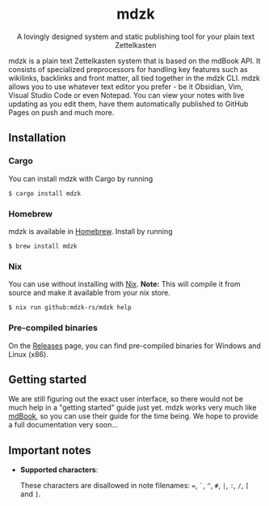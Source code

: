 <h1 align="center">mdzk</h1>

<p align="center">A lovingly designed system and static publishing tool for your plain text Zettelkasten</p>

mdzk is a plain text Zettelkasten system that is based on the mdBook API. It consists of specialized preprocessors for handling key features such as wikilinks, backlinks and front matter, all tied together in the mdzk CLI. mdzk allows you to use whatever text editor you prefer - be it Obsidian, Vim, Visual Studio Code or even Notepad. You can view your notes with live updating as you edit them, have them automatically published to GitHub Pages on push and much more.

## Installation

### Cargo

You can install mdzk with Cargo by running

```
$ cargo install mdzk
```

### Homebrew

mdzk is available in [Homebrew](https://brew.sh/). Install by running

```
$ brew install mdzk
```

### Nix

You can use without installing with [Nix](https://nixos.org). **Note:** This will compile it from source and make it available from your nix store.

```
$ nix run github:mdzk-rs/mdzk help
```

### Pre-compiled binaries

On the [Releases](https://github.com/mdzk-rs/mdzk/releases) page, you can find pre-compiled binaries for Windows and Linux (x86).

## Getting started

We are still figuring out the exact user interface, so there would not be much help in a "getting started" guide just yet. mdzk works very much like [mdBook](https://rust-lang.github.io/mdBook/cli/index.html), so you can use their guide for the time being. We hope to provide a full documentation very soon...

## Important notes

- **Supported characters**:

    These characters are disallowed in note filenames: `=`, <code>\`</code>, `^`, `#`, `|`, `:`, `/`, `[` and `]`.
